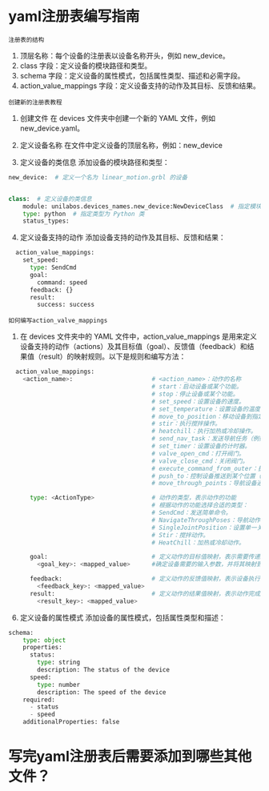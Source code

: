 # yaml注册表编写指南

`注册表的结构`

1. 顶层名称：每个设备的注册表以设备名称开头，例如 new_device。
2. class 字段：定义设备的模块路径和类型。
3. schema 字段：定义设备的属性模式，包括属性类型、描述和必需字段。
4. action_value_mappings 字段：定义设备支持的动作及其目标、反馈和结果。

`创建新的注册表教程`
1. 创建文件
    在 devices 文件夹中创建一个新的 YAML 文件，例如 new_device.yaml。

2. 定义设备名称
    在文件中定义设备的顶层名称，例如：new_device

3. 定义设备的类信息
    添加设备的模块路径和类型：

```python
new_device:  # 定义一个名为 linear_motion.grbl 的设备


class:  # 定义设备的类信息
    module: unilabos.devices_names.new_device:NewDeviceClass  # 指定模块路径和类名
    type: python  # 指定类型为 Python 类
    status_types:
```
4. 定义设备支持的动作
    添加设备支持的动作及其目标、反馈和结果：
```python
  action_value_mappings:
    set_speed:
      type: SendCmd
      goal:
        command: speed
      feedback: {}
      result:
        success: success
```
`如何编写action_valve_mappings`
1. 在 devices 文件夹中的 YAML 文件中，action_value_mappings 是用来定义设备支持的动作（actions）及其目标值（goal）、反馈值（feedback）和结果值（result）的映射规则。以下是规则和编写方法：
```python
  action_value_mappings:
    <action_name>:                      # <action_name>：动作的名称
                                        # start：启动设备或某个功能。
                                        # stop：停止设备或某个功能。
                                        # set_speed：设置设备的速度。
                                        # set_temperature：设置设备的温度。
                                        # move_to_position：移动设备到指定位置。
                                        # stir：执行搅拌操作。
                                        # heatchill：执行加热或冷却操作。
                                        # send_nav_task：发送导航任务（例如机器人导航）。
                                        # set_timer：设置设备的计时器。
                                        # valve_open_cmd：打开阀门。
                                        # valve_close_cmd：关闭阀门。
                                        # execute_command_from_outer：执行外部命令。
                                        # push_to：控制设备推送到某个位置（例如机械爪）。
                                        # move_through_points：导航设备通过多个点。

      type: <ActionType>                # 动作的类型，表示动作的功能
                                        # 根据动作的功能选择合适的类型：
                                        # SendCmd：发送简单命令。
                                        # NavigateThroughPoses：导航动作。
                                        # SingleJointPosition：设置单一关节的位置。
                                        # Stir：搅拌动作。
                                        # HeatChill：加热或冷却动作。

      goal:                             # 定义动作的目标值映射，表示需要传递给设备的参数。
        <goal_key>: <mapped_value>      #确定设备需要的输入参数，并将其映射到设备的字段。

      feedback:                         # 定义动作的反馈值映射，表示设备执行动作时返回的实时状态。
        <feedback_key>: <mapped_value>
      result:                           # 定义动作的结果值映射，表示动作完成后返回的最终结果。
        <result_key>: <mapped_value>
```

6. 定义设备的属性模式
    添加设备的属性模式，包括属性类型和描述：
```python
schema:
    type: object
    properties:
      status:
        type: string
        description: The status of the device
      speed:
        type: number
        description: The speed of the device
    required:
      - status
      - speed
    additionalProperties: false
```
# 写完yaml注册表后需要添加到哪些其他文件？
